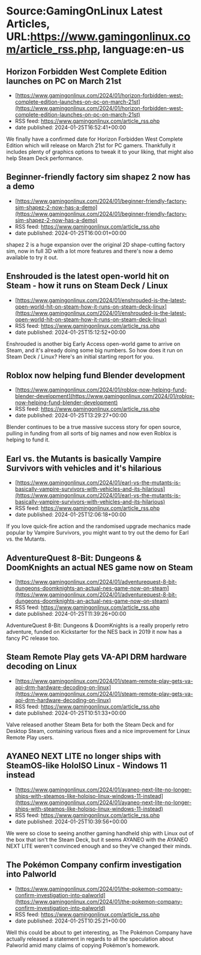 # Source:GamingOnLinux Latest Articles, URL:https://www.gamingonlinux.com/article_rss.php, language:en-us

## Horizon Forbidden West Complete Edition launches on PC on March 21st
 - [https://www.gamingonlinux.com/2024/01/horizon-forbidden-west-complete-edition-launches-on-pc-on-march-21st](https://www.gamingonlinux.com/2024/01/horizon-forbidden-west-complete-edition-launches-on-pc-on-march-21st)
 - RSS feed: https://www.gamingonlinux.com/article_rss.php
 - date published: 2024-01-25T16:52:41+00:00

We finally have a confirmed date for Horizon Forbidden West Complete Edition which will release on March 21st for PC gamers. Thankfully it includes plenty of graphics options to tweak it to your liking, that might also help Steam Deck performance.

## Beginner-friendly factory sim shapez 2 now has a demo
 - [https://www.gamingonlinux.com/2024/01/beginner-friendly-factory-sim-shapez-2-now-has-a-demo](https://www.gamingonlinux.com/2024/01/beginner-friendly-factory-sim-shapez-2-now-has-a-demo)
 - RSS feed: https://www.gamingonlinux.com/article_rss.php
 - date published: 2024-01-25T16:00:01+00:00

shapez 2 is a huge expansion over the original 2D shape-cutting factory sim, now in full 3D with a lot more features and there's now a demo available to try it out.

## Enshrouded is the latest open-world hit on Steam - how it runs on Steam Deck / Linux
 - [https://www.gamingonlinux.com/2024/01/enshrouded-is-the-latest-open-world-hit-on-steam-how-it-runs-on-steam-deck-linux](https://www.gamingonlinux.com/2024/01/enshrouded-is-the-latest-open-world-hit-on-steam-how-it-runs-on-steam-deck-linux)
 - RSS feed: https://www.gamingonlinux.com/article_rss.php
 - date published: 2024-01-25T15:12:52+00:00

Enshrouded is another big Early Access open-world game to arrive on Steam, and it's already doing some big numbers. So how does it run on Steam Deck / Linux? Here's an initial starting report for you.

## Roblox now helping fund Blender development
 - [https://www.gamingonlinux.com/2024/01/roblox-now-helping-fund-blender-development](https://www.gamingonlinux.com/2024/01/roblox-now-helping-fund-blender-development)
 - RSS feed: https://www.gamingonlinux.com/article_rss.php
 - date published: 2024-01-25T13:29:27+00:00

Blender continues to be a true massive success story for open source, pulling in funding from all sorts of big names and now even Roblox is helping to fund it.

## Earl vs. the Mutants is basically Vampire Survivors with vehicles and it's hilarious
 - [https://www.gamingonlinux.com/2024/01/earl-vs-the-mutants-is-basically-vampire-survivors-with-vehicles-and-its-hilarious](https://www.gamingonlinux.com/2024/01/earl-vs-the-mutants-is-basically-vampire-survivors-with-vehicles-and-its-hilarious)
 - RSS feed: https://www.gamingonlinux.com/article_rss.php
 - date published: 2024-01-25T12:06:18+00:00

If you love quick-fire action and the randomised upgrade mechanics made popular by Vampire Survivors, you might want to try out the demo for Earl vs. the Mutants.

## AdventureQuest 8-Bit: Dungeons & DoomKnights an actual NES game now on Steam
 - [https://www.gamingonlinux.com/2024/01/adventurequest-8-bit-dungeons-doomknights-an-actual-nes-game-now-on-steam](https://www.gamingonlinux.com/2024/01/adventurequest-8-bit-dungeons-doomknights-an-actual-nes-game-now-on-steam)
 - RSS feed: https://www.gamingonlinux.com/article_rss.php
 - date published: 2024-01-25T11:39:26+00:00

AdventureQuest 8-Bit: Dungeons & DoomKnights is a really properly retro adventure, funded on Kickstarter for the NES back in 2019 it now has a fancy PC release too.

## Steam Remote Play gets VA-API DRM hardware decoding on Linux
 - [https://www.gamingonlinux.com/2024/01/steam-remote-play-gets-va-api-drm-hardware-decoding-on-linux](https://www.gamingonlinux.com/2024/01/steam-remote-play-gets-va-api-drm-hardware-decoding-on-linux)
 - RSS feed: https://www.gamingonlinux.com/article_rss.php
 - date published: 2024-01-25T10:51:33+00:00

Valve released another Steam Beta for both the Steam Deck and for Desktop Steam, containing various fixes and a nice improvement for Linux Remote Play users.

## AYANEO NEXT LITE no longer ships with SteamOS-like HoloISO Linux - Windows 11 instead
 - [https://www.gamingonlinux.com/2024/01/ayaneo-next-lite-no-longer-ships-with-steamos-like-holoiso-linux-windows-11-instead](https://www.gamingonlinux.com/2024/01/ayaneo-next-lite-no-longer-ships-with-steamos-like-holoiso-linux-windows-11-instead)
 - RSS feed: https://www.gamingonlinux.com/article_rss.php
 - date published: 2024-01-25T10:39:56+00:00

We were so close to seeing another gaming handheld ship with Linux out of the box that isn't the Steam Deck, but it seems AYANEO with the AYANEO NEXT LITE weren't convinced enough and so they've changed their minds.

## The Pokémon Company confirm investigation into Palworld
 - [https://www.gamingonlinux.com/2024/01/the-pokemon-company-confirm-investigation-into-palworld](https://www.gamingonlinux.com/2024/01/the-pokemon-company-confirm-investigation-into-palworld)
 - RSS feed: https://www.gamingonlinux.com/article_rss.php
 - date published: 2024-01-25T10:25:21+00:00

Well this could be about to get interesting, as The Pokémon Company have actually released a statement in regards to all the speculation about Palworld amid many claims of copying Pokémon's homework.

